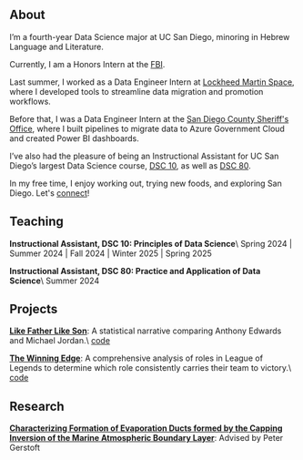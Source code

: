 ---
---

## About

I’m a fourth-year Data Science major at UC San Diego, minoring in Hebrew Language and Literature.

Currently, I am a Honors Intern at the [FBI](https://www.fbi.gov/).

Last summer, I worked as a Data Engineer Intern at [Lockheed Martin Space](https://www.lockheedmartin.com/en-us/who-we-are/business-areas/space.html), where I developed tools to streamline data migration and promotion workflows.

Before that, I was a Data Engineer Intern at the [San Diego County Sheriff's Office](https://www.sdsheriff.gov/), where I built pipelines to migrate data to Azure Government Cloud and created Power BI dashboards.

I’ve also had the pleasure of being an Instructional Assistant for UC San Diego’s largest Data Science course, [DSC 10](https://dsc10.com/), as well as [DSC 80](https://dsc80.com).

In my free time, I enjoy working out, trying new foods, and exploring San Diego. Let's [connect](https://www.linkedin.com/in/jasxnhuynh/)!

<!-- I'm currently a Data Science Intern at the [San Diego County Sheriff's Office](https://www.sdsheriff.gov/), where I'm migrating our on-premises data to Azure Government Cloud and creating Power BI reports.

I'm also an Instructional Assistant for the [largest Data Science course](https://dsc10.com/) at UC San Diego, where I help introduce students to the exciting world of Data Science! -->

## Teaching

__Instructional Assistant, DSC 10: Principles of Data Science__\\
Spring 2024 | Summer 2024 | Fall 2024 | Winter 2025 | Spring 2025

__Instructional Assistant, DSC 80: Practice and Application of Data Science__\\
Summer 2024

## Projects

__[Like Father Like Son](https://jhyunbinyi.github.io/antmj/)__: A statistical narrative comparing Anthony Edwards and Michael Jordan.\\
[code](https://github.com/jhyunbinyi/antmj)

__[The Winning Edge](https://jasxnhuynh.github.io/LoL-lane-analysis/)__: A comprehensive analysis of roles in League of Legends to determine which role consistently carries their team to victory.\\
[code](https://github.com/jasxnhuynh/LoL-lane-analysis)

## Research

__[Characterizing Formation of Evaporation Ducts formed by the Capping Inversion of the Marine Atmospheric Boundary Layer](https://datascience.ucsd.edu/32-undergraduate-scholarships/)__: Advised by Peter Gerstoft

